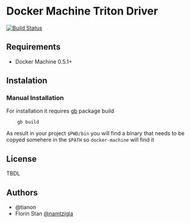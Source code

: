 # Docker Machine Triton Driver 

[![Build Status](https://travis-ci.org/namtzigla/docker-machine-driver-triton.svg?branch=master)](https://travis-ci.org/namtzigla/docker-machine-driver-triton)

## Requirements
 * Docker Machine 0.5.1+

## Instalation

### Manual Installation
  For installation it requires [gb](https://getgb.io/) package build

```
	gb build 
```
 As result in your project `$PWD/bin` you will find a binary that needs to be copyed somehere in the `$PATH` so `docker-machine` will find it 


## License
 TBDL

## Authors

 * @tianon
 * Florin Stan [@namtzigla](https://github.com/namtzigla)
